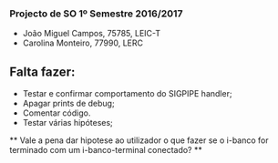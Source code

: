 ### Projecto de SO 1º Semestre 2016/2017 ###

* João Miguel Campos, 75785, LEIC-T
* Carolina Monteiro, 77990, LERC

## Falta fazer: ##

* Testar e confirmar comportamento do SIGPIPE handler;
* Apagar prints de debug;
* Comentar código.
* Testar várias hipóteses;

** Vale a pena dar hipotese ao utilizador o que fazer se o i-banco for terminado com um i-banco-terminal conectado? **